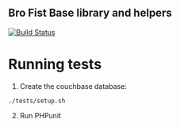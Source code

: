 Bro Fist Base library and helpers
---------------------------------

[![Build Status](https://travis-ci.org/brofist-team/brofist.svg?branch=master)](https://travis-ci.org/brofist-team/brofist)

# Running tests

1. Create the couchbase database:

  ```
  ./tests/setup.sh
  ```

2. Run PHPunit
